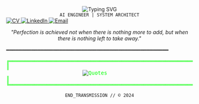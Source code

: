 <div align="center">
  <img src="https://readme-typing-svg.demolab.com?font=Courier+Prime&size=28&duration=2800&pause=2000&color=777777&center=true&vCenter=true&width=940&lines=SYSTEM.INITIALIZE()+//+AHMED+ALI" alt="Typing SVG" />
</div>
<div align="center">
  <code>AI ENGINEER | SYSTEM ARCHITECT</code>
</div>
<!-- 
<div align="center">
  <h2>BRIEF</h2>
</div>
<!-- 
<div align="center">
  <pre style="color:rgb(244, 247, 244);">
  <h2>
  Electronics Engineering Graduate exploring Deep Learning, Cybersecurity,
  and Python automation. I thrive at the intersection of AI 
  architecture and system strategy.
  </h2>
<!--   <div style="display: flex; justify-content: center; gap: 10px; align-items: center;">
    <a href="https://drive.google.com/your-cv-link" target="_blank">
      <img src="https://img.shields.io/badge/CV-FF0000?style=for-the-badge&logo=adobe-acrobat-reader&logoColor=white" alt="CV" />
    </a>
    <a href="https://www.linkedin.com/in/ahmedaliin/" target="_blank">
      <img src="https://img.shields.io/badge/LinkedIn-0A66C2?style=for-the-badge&logo=linkedin&logoColor=white" alt="LinkedIn" />
    </a>
    <a href="mailto:ali.a@aucegypt.edu">
      <img src="https://img.shields.io/badge/Gmail-EA4335?style=for-the-badge&logo=gmail&logoColor=white" alt="Email" />
    </a>
  </div> -->
  </pre>
  <a href="https://docs.google.com/document/d/1AVvBLyk8UQfJmNU0lni3l5Xgr2_kLDk9xLOfCRzRvlc/edit?usp=drive_link" target="_blank">
    <img src="https://img.shields.io/badge/CV-FF0000?style=for-the-badge&logo=adobe-acrobat-reader&logoColor=white" alt="CV" />
  </a>
  <a href="https://www.linkedin.com/in/ahmedaliin/" target="_blank">
    <img src="https://img.shields.io/badge/LinkedIn-0A66C2?style=for-the-badge&logo=linkedin&logoColor=white" alt="LinkedIn" />
  </a>
  <a href="mailto:ali.a@aucegypt.edu">
    <img src="https://img.shields.io/badge/Gmail-EA4335?style=for-the-badge&logo=gmail&logoColor=white" alt="Email" />
  </a>
</div>

<p align="center">
  <i>"Perfection is achieved not when there is nothing more to add, but when there is nothing left to take away."</i>
</p>

━━━━━━━━━━━━━━━━━━━━━━━━━━━━━━━━━━━━━━━━━━━━━━━━━━━━
<!--  
<div align="center">
  <img src="Assets/Animation.gif" alt="Cyber Console" />
</div>

━━━━━━━━━━━━━━━━━━━━━━━━━━━━━━━━━━━━━━━━━━━━━━━━━━━━
 -->


<!--  

<h2 align="center">SYSTEM METRICS</h2>

<div align="center">
<!--   <img width="390" src="[![GitHub Streak](https://streak-stats.demolab.com/?user=andykofman)](https://git.io/streak-stats)" alt="GitHub Streak" />
 -->
 <!--  
  <img width="390" src="https://github-readme-stats.vercel.app/api?username=andykofman&theme=dark&border_radius=0&hide_border=true&rank_icon=github&title_color=00ff00&text_color=00ff00&icon_color=00ff00" alt="GitHub Stats" />
  
  <img width="390" src="https://github-readme-stats.vercel.app/api/top-langs/?username=andykofman&layout=compact&theme=dark&border_radius=0&hide_border=true&title_color=00ff00&text_color=00ff00&icon_color=00ff00" alt="Top Languages" />

  <img src="https://github-readme-activity-graph.vercel.app/graph?username=andykofman&theme=github-dark&hide_border=true&bg_color=000000&line=00ff00&point=00ff00&color=00ff00&title_color=00ff00&area=true" alt="Activity Graph" />
</div>

━━━━━━━━━━━━━━━━━━━━━━━━━━━━━━━━━━━━━━━━

<div align="center">
  <img src="https://profile-counter.glitch.me/andykofman/count.svg" alt="Visitor Count" style="filter: hue-rotate(90deg) brightness(0.8);" />
</div>

 -->



<div align="center">
<pre style="color: #00ff00;">
╔══════════════════════════════════════════════════════════════════╗
║                                                                  ║
             <img src="https://readme-typing-svg.demolab.com?font=Fira+Code&size=15&duration=3000&pause=1000&color=00FF00&center=true&vCenter=true&width=350&lines=I+transform+with+pressure;I'm+hands+on+with+effort" alt="Quotes"/>                
║                                                                  ║
╚══════════════════════════════════════════════════════════════════╝
</pre>
</div>

<div align="center">
  <code>END_TRANSMISSION // © 2024</code>
